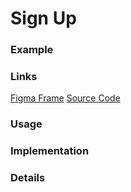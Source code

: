 # Sign Up 

### Example

### Links
[Figma Frame]()
[Source Code]()

### Usage

### Implementation

### Details